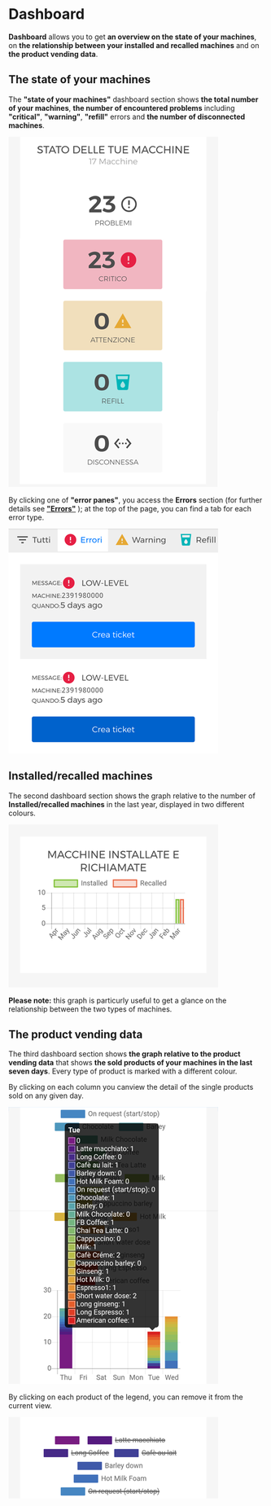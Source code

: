 # Dashboard

**Dashboard** allows you to get **an overview on the state of your machines**, on **the relationship between your installed and recalled machines** and on **the product vending data**.


## The state of your machines

The **"state of your machines"** dashboard section shows **the total number of your machines**, **the number of encountered problems** including **"critical"**, **"warning"**, **"refill"** errors and **the number of disconnected machines**.


<kbd>![State of Your Machines](_images/dashboard-stato-3.png)</kbd>

By clicking one of **"error panes"**, you access the **Errors** section (for further details see [**"Errors"**](https://carimali.github.io/wiki/#/docs-en/errori) ); at the top of the page, you can find a tab for each error type.

<kbd>![Sezione Errori](_images/dashboard-errori01.png)</kbd>

     
## Installed/recalled machines
 
The second dashboard section shows the graph relative to the number of **Installed/recalled machines** in the last year, displayed in two different colours.
 
 <kbd>![Macchine Installate Richiamate](_images/dashboard-macchine-installate-e-richiamate.png)</kbd>
 
 **Please note:** this graph is particurly useful to get a glance on the relationship between the two types of machines.
 
 

## The product vending data
 
The third dashboard section shows **the graph relative to the product vending data** that shows **the sold products of your machines in the last seven days**. Every type of product is marked with a different colour. 
 
 
By clicking on each column you canview the detail of the single products sold on any given day.
 
 <kbd>![Product detail](_images/dashboard-prodotti-venduti01.png)</kbd>
 
By clicking on each product of the legend, you can remove it from the current view.

 <kbd>![Remove products](_images/dashboard-escludi.png)</kbd> 
